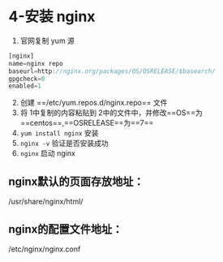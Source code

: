 # 4-安装 nginx

1. 官网复制 yum 源
```js
[nginx]
name=nginx repo
baseurl=http://nginx.org/packages/OS/OSRELEASE/$basearch/
gpgcheck=0
enabled=1
```
2. 创建 ==/etc/yum.repos.d/nginx.repo== 文件
3. 将 1中复制的内容粘贴到 2中的文件中，并修改==OS==为==centos==,==OSRELEASE==为==7==
4. ```yum install nginx``` 安装
5. ```nginx -v``` 验证是否安装成功
6. ```nginx``` 启动 nginx


## nginx默认的页面存放地址：
  /usr/share/nginx/html/

## nginx的配置文件地址：
  /etc/nginx/nginx.conf
